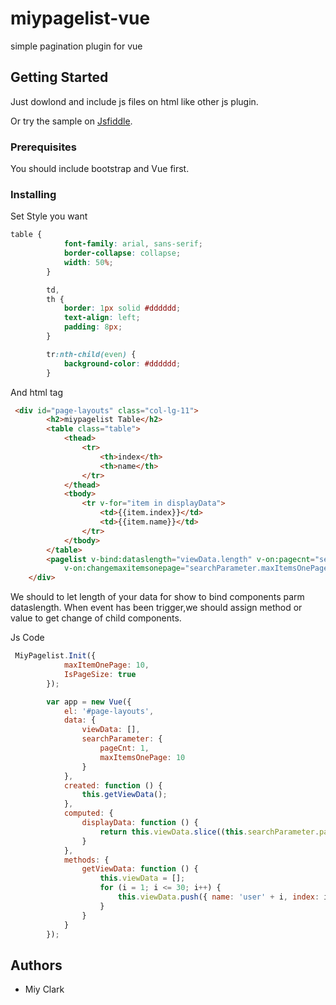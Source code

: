 # miypagelist-vue


simple pagination plugin for vue

## Getting Started

Just dowlond and include js files on html like other js plugin.

Or try the sample on <a href="https://jsfiddle.net/miy123/n0qo3v8x/13/">Jsfiddle</a>.

### Prerequisites

You should include bootstrap and Vue first.

### Installing

Set Style you want

```css
table {
            font-family: arial, sans-serif;
            border-collapse: collapse;
            width: 50%;
        }

        td,
        th {
            border: 1px solid #dddddd;
            text-align: left;
            padding: 8px;
        }

        tr:nth-child(even) {
            background-color: #dddddd;
        }
```

And html tag

```html
 <div id="page-layouts" class="col-lg-11">
        <h2>miypagelist Table</h2>
        <table class="table">
            <thead>
                <tr>
                    <th>index</th>
                    <th>name</th>
                </tr>
            </thead>
            <tbody>
                <tr v-for="item in displayData">
                    <td>{{item.index}}</td>
                    <td>{{item.name}}</td>
                </tr>
            </tbody>
        </table>
        <pagelist v-bind:dataslength="viewData.length" v-on:pagecnt="searchParameter.pageCnt = $event" v-on:search="getViewData"
            v-on:changemaxitemsonepage="searchParameter.maxItemsOnePage = $event" ref="miy_pagelist"></pagelist>
    </div>
```

We should to let length of your data for show to bind components parm dataslength.
When event has been trigger,we should assign method or value to get change of child components. 

Js Code

```javascript
 MiyPagelist.Init({
            maxItemOnePage: 10,
            IsPageSize: true
        });

        var app = new Vue({
            el: '#page-layouts',
            data: {
                viewData: [],
                searchParameter: {
                    pageCnt: 1,
                    maxItemsOnePage: 10
                }
            },
            created: function () {
                this.getViewData();
            },
            computed: {
                displayData: function () {
                    return this.viewData.slice((this.searchParameter.pageCnt - 1) * this.searchParameter.maxItemsOnePage, this.searchParameter.pageCnt * this.searchParameter.maxItemsOnePage);
                }
            },
            methods: {
                getViewData: function () {
                    this.viewData = [];
                    for (i = 1; i <= 30; i++) {
                        this.viewData.push({ name: 'user' + i, index: i });
                    }
                }
            }
        });
```

## Authors

* Miy Clark
